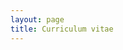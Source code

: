 ```yaml
---
layout: page
title: Curriculum vitae
---
```


<object data="/public/files/CV-12-31-18.pdf" width="800px" height="1100px"></object>
